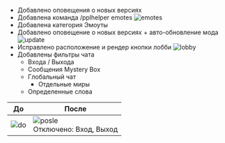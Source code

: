 - Добавлено оповещения о новых версиях
- Добавлена команда /pplhelper emotes <emote>
![emotes](https://wfu.kelcu.ru/scPRRpY)
- Добавлена категория Эмоуты
- Добавлено оповещение о новых версиях + авто-обновление мода
![update](https://wfu.kelcu.ru/osTOFW8)
- Исправлено расположение и рендер кнопки лобби
![lobby](https://wfu.kelcu.ru/QsSPUem)
- Добавлены фильтры чата
  - Входа / Выхода
  - Сообщения Mystery Box
  - Глобальный чат
    - Отдельные миры
  - Определенные слова

 До  | После
 --- | ---
 ![do](https://wfu.kelcu.ru/xBpzjZs) | ![posle](https://wfu.kelcu.ru/LgEJlTk) <br> Отключено: Вход, Выход